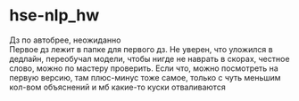 # hse-nlp_hw
Дз по автобрее, неожиданно    
Первое дз лежит в папке для первого дз. Не уверен, что уложился в дедлайн, переобучал модели, чтобы нигде не наврать в скорах, честное слово, можно по мастеру проверить. Если что, можно посмотреть на первую версию, там плюс-минус тоже самое, только с чуть меньшим кол-вом объяснений и мб какие-то куски отваливаются
